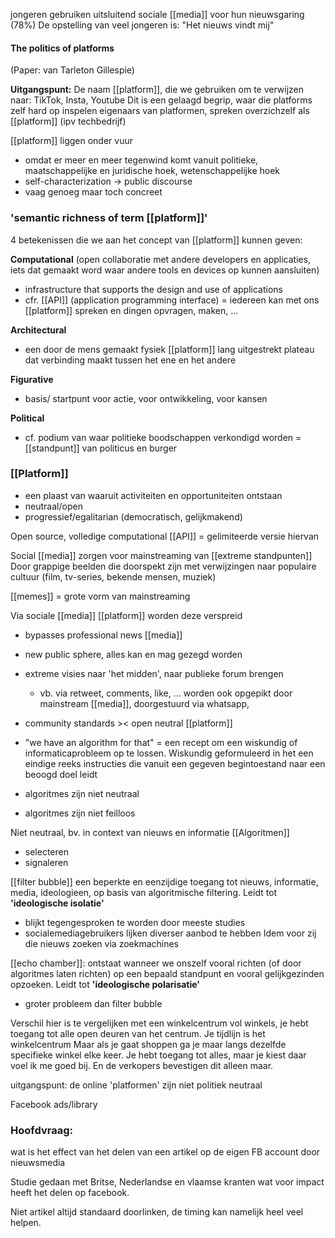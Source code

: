 
jongeren gebruiken uitsluitend sociale [[media]] voor hun nieuwsgaring (78%)
De opstelling van veel jongeren is: "Het nieuws vindt mij"

#### The politics of platforms
(Paper: van Tarleton Gillespie)

**Uitgangspunt:**
De naam [[platform]], die we gebruiken om te verwijzen naar: TikTok, Insta, Youtube
Dit is een gelaagd begrip, waar die platforms zelf hard op inspelen
eigenaars van platformen, spreken overzichzelf als [[platform]] (ipv techbedrijf)

[[platform]] liggen onder vuur
- omdat er meer en meer tegenwind komt vanuit politieke, maatschappelijke en juridische hoek, wetenschappelijke hoek
- self-characterization -> public discourse
- vaag genoeg maar toch concreet

### 'semantic richness of term [[platform]]'
4 betekenissen die we aan het concept van [[platform]] kunnen geven:

**Computational** (open collaboratie met andere developers en applicaties, iets dat gemaakt word waar andere tools en devices op kunnen aansluiten)
- infrastructure that supports the design and use of applications
- cfr. [[API]] (application programming interface) = iedereen kan met ons [[platform]] spreken en dingen opvragen, maken, ...

**Architectural**
- een door de mens gemaakt fysiek [[platform]] lang uitgestrekt plateau dat verbinding maakt tussen het ene en het andere

**Figurative**
- basis/ startpunt voor actie, voor ontwikkeling, voor kansen

**Political**
- cf. podium van waar politieke boodschappen verkondigd worden = [[standpunt]] van politicus en burger

### [[Platform]]
- een plaast van waaruit activiteiten en opportuniteiten ontstaan
- neutraal/open
- progressief/egalitarian (democratisch, gelijkmakend)


Open source, volledige computational
[[API]] = gelimiteerde versie hiervan

Social [[media]] zorgen voor mainstreaming van [[extreme standpunten]]
Door grappige beelden die doorspekt zijn met verwijzingen naar populaire cultuur (film, tv-series, bekende mensen, muziek)

[[memes]] = grote vorm van mainstreaming

Via sociale [[media]] [[platform]] worden deze verspreid
- bypasses professional news [[media]]
- new public sphere, alles kan en mag gezegd worden
- extreme visies naar 'het midden', naar publieke forum brengen
	- vb. via retweet, comments, like, ... worden ook opgepikt door mainstream [[media]], doorgestuurd via whatsapp,
- community standards >< open neutral [[platform]]
- "we have an algorithm for that"
	= een recept om een wiskundig of informaticaprobleem op te lossen. Wiskundig geformuleerd in het een eindige reeks instructies die vanuit een gegeven begintoestand naar een beoogd doel leidt

- algoritmes zijn niet neutraal
- algoritmes zijn niet feilloos

Niet neutraal, bv. in context van nieuws en informatie
[[Algoritmen]]
- selecteren
- signaleren

[[filter bubble]] een beperkte en eenzijdige toegang tot nieuws, informatie, media, ideologieen, op basis van algoritmische filtering. Leidt tot **'ideologische isolatie'**
- blijkt tegengesproken te worden door meeste studies
- socialemediagebruikers lijken diverser aanbod te hebben Idem voor zij die nieuws zoeken via zoekmachines

[[echo chamber]]: ontstaat wanneer we onszelf vooral richten (of door algoritmes laten richten) op een bepaald standpunt en vooral gelijkgezinden opzoeken. Leidt tot **'ideologische polarisatie'**
- groter probleem dan filter bubble

Verschil hier is te vergelijken met een winkelcentrum vol winkels, je hebt toegang tot alle open deuren van het centrum. Je tijdlijn is het winkelcentrum
Maar als je gaat shoppen ga je maar langs dezelfde specifieke winkel elke keer.
Je hebt toegang tot alles, maar je kiest daar voel ik me goed bij. En de verkopers bevestigen dit alleen maar.


uitgangspunt: de online 'platformen' zijn niet politiek neutraal


Facebook ads/library

### Hoofdvraag:
wat is het effect van het delen van een artikel op de eigen FB account door nieuwsmedia

Studie gedaan met Britse, Nederlandse en vlaamse kranten
wat voor impact heeft het delen op facebook.

Niet artikel altijd standaard doorlinken, de timing kan namelijk heel veel helpen.













